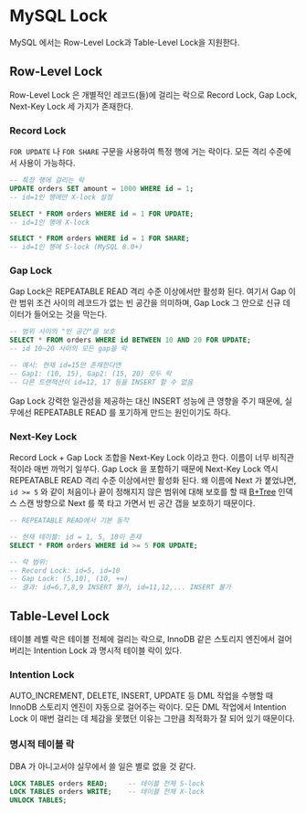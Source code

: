 # MySQL Lock

MySQL 에서는 Row-Level Lock과 Table-Level Lock을 지원한다.

## Row-Level Lock

Row-Level Lock 은 개별적인 레코드(들)에 걸리는 락으로 Record Lock, Gap Lock, Next-Key Lock 세 가지가 존재한다.

### Record Lock

`FOR UPDATE` 나 `FOR SHARE` 구문을 사용하여 특정 행에 거는 락이다. 모든 격리 수준에서 사용이 가능하다.

```sql
-- 특정 행에 걸리는 락
UPDATE orders SET amount = 1000 WHERE id = 1;
-- id=1인 행에만 X-lock 설정

SELECT * FROM orders WHERE id = 1 FOR UPDATE;
-- id=1인 행에 X-lock

SELECT * FROM orders WHERE id = 1 FOR SHARE;  
-- id=1인 행에 S-lock (MySQL 8.0+)
```

### Gap Lock

Gap Lock은 REPEATABLE READ 격리 수준 이상에서만 활성화 된다.
여기서 Gap 이란 범위 조건 사이의 레코드가 없는 빈 공간을 의미하며, Gap Lock 그 안으로 신규 데이터가 들어오는 것을 막는다.

```sql
-- 범위 사이의 "빈 공간"을 보호
SELECT * FROM orders WHERE id BETWEEN 10 AND 20 FOR UPDATE;
-- id 10~20 사이의 모든 gap을 락

-- 예시: 현재 id=15만 존재한다면
-- Gap1: (10, 15), Gap2: (15, 20) 모두 락
-- 다른 트랜잭션이 id=12, 17 등을 INSERT 할 수 없음
```

Gap Lock 강력한 일관성을 제공하는 대신 INSERT 성능에 큰 영향을 주기 때문에, 실무에선 REPEATABLE READ 를 포기하게 만드는 원인이기도 하다.


###  Next-Key Lock

Record Lock + Gap Lock 조합을 Next-Key Lock 이라고 한다. 이름이 너무 비직관적이라 매번 까먹기 일쑤다.
Gap Lock 을 포함하기 때문에 Next-Key Lock 역시 REPEATABLE READ 격리 수준 이상에서만 활성화 된다.
왜 이름에 Next 가 붙었냐면, `id >= 5` 와 같이 처음이나 끝이 정해지지 않은 범위에 대해 보호를 할 때 [B+Tree](../../../cs/data-structure/b%2Btree.md) 인덱스 스캔 방향으로 Next 를 쭉 타고 가면서 빈 공간 갭을 보호하기 때문이다.

```sql
-- REPEATABLE READ에서 기본 동작

-- 현재 테이블: id = 1, 5, 10이 존재
SELECT * FROM orders WHERE id >= 5 FOR UPDATE;

-- 락 범위:
-- Record Lock: id=5, id=10
-- Gap Lock: (5,10), (10, +∞)
-- 결과: id=6,7,8,9 INSERT 불가, id=11,12,... INSERT 불가
```

## Table-Level Lock

테이블 레벨 락은 테이블 전체에 걸리는 락으로, InnoDB 같은 스토리지 엔진에서 걸어버리는 Intention Lock 과 명시적 테이블 락이 있다.

### Intention Lock

AUTO_INCREMENT, DELETE, INSERT, UPDATE 등 DML 작업을 수행할 때 InnoDB 스토리지 엔진이 자동으로 걸어주는 락이다.
모든 DML 작업에서 Intention Lock 이 매번 걸리는 데 체감을 못했던 이유는 그만큼 최적화가 잘 되어 있기 때문이다. 

### 명시적 테이블 락

DBA 가 아니고서야 실무에서 쓸 일은 별로 없을 것 같다.

```sql
LOCK TABLES orders READ;     -- 테이블 전체 S-lock
LOCK TABLES orders WRITE;    -- 테이블 전체 X-lock
UNLOCK TABLES;
```
